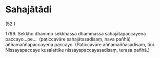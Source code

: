 

# Sahajātādi






(52.)

1799\. Sekkho dhammo sekkhassa dhammassa sahajātapaccayena paccayo…pe…  (paṭiccavāre sahajātasadisaṃ, nava pañhā) aññamaññapaccayena paccayo. (Paṭiccavāre aññamaññasadisaṃ, tīṇi. Nissayapaccaye kusalattike nissayapaccayasadisaṃ, terasa pañhā.)



